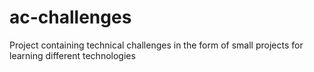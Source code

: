 ac-challenges
=============

Project containing technical challenges in the form of small projects for learning different technologies
